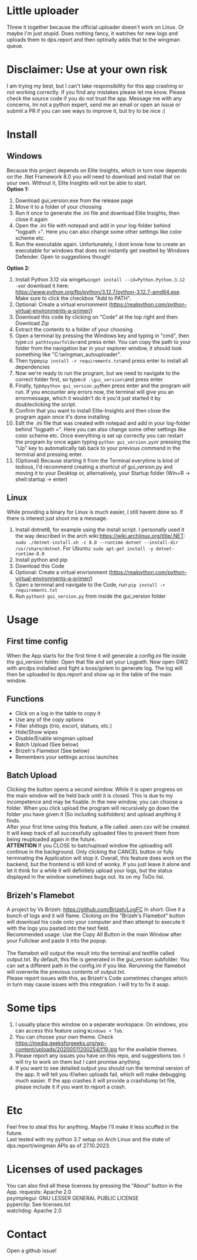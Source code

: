 # Little uploader
Threw it together because the official uploader doesn't work on Linux. Or maybe I'm just stupid.
Does nothing fancy, it watches for new logs and uploads them to dps.report and then optinally adds that to the wingman queue.
# Disclaimer: Use at your own risk
I am trying my best, but I can't take responsibility for this app crashing or not working correctly. If you find any mistakes please let me know. Please check the source code if you do not trust the app. Message me with any concerns, Im not a python expert, send me an email or open an issue or submit a PR if you can see ways to improve it, but try to be nice :(
# Install
## Windows
Because this project depends on Elite Insights, which in turn now depends on the .Net Framework 8.0 you will need to download and install that on your own. Without it, Elite Insights will not be able to start.<br>
**Option 1:**
1. Download gui_version.exe from the release page
2. Move it to a folder of your choosing
3. Run it once to generate the .ini file and download Elite Insights, then close it again
4. Open the .ini file with notepad and add in your log-folder behind "logpath =". Here you can also change some other settings like color scheme etc.
5. Run the executable again.
Unfortunately, I dont know how to create an executable for windows that does not instantly get swatted by Windows Defender. Open to suggestions though!

**Option 2:**
1. Install Python 3.12 via winget```winget install --id=Python.Python.3.12  -e```or download it here: https://www.python.org/ftp/python/3.12.7/python-3.12.7-amd64.exe. Make sure to click the checkbox "Add to PATH".
2. Optional: Create a virtual envrionment (https://realpython.com/python-virtual-environments-a-primer/)
3. Download this code by clicking on "Code" at the top right and then: Download Zip
4. Extract the contents to a folder of your choosing
5. Open a terminal by pressing the Windows key and typing in "cmd", then type:```cd pathtoyourfolder```and press enter. You can copy the path to your folder from the navigation bar in your explorer window, it should look something like "C:\wingman_autouploader".
6. Then type```pip install -r requirements.txt```and press enter to install all dependencies
7. Now we're ready to run the program, but we need to navigate to the correct folder first, so type```cd .\gui_version\```and press enter 
8. Finally, type```python gui_version.py```then press enter and the program will run. If you encounter any errors now, the terminal will give you an errormessage, which it wouldn't do it you'd just started it by doubleclicking the script.
9. Confirm that you want to install Elite-Insights and then close the program again once it's done installing
10. Edit the .ini file that was created with notepad and add in your log-folder behind "logpath =". Here you can also change some other settings like color scheme etc. Once everything is set up correctly you can restart the program by once again typing ```python gui_version.py```or pressing the "Up" key to automatically tab back to your previous command in the terminal and pressing enter.
11. (Optional) Because starting it from the Terminal everytime is kind of tedious, I'd recommend creating a shortcut of gui_version.py and moving it to your Desktop or, alternatively, your Startup folder (Win+R -> shell:startup -> enter)
## Linux
While providing a binary for Linux is much easier, I still havent done so. If there is interest just shoot me a message.
1. Install dotnet8, for example using the install script. I personally used it the way described in the arch wiki:https://wiki.archlinux.org/title/.NET: ```sudo ./dotnet-install.sh -c 8.0 --runtime dotnet --install-dir /usr/share/dotnet```.
For Ubuntu: ```sudo apt-get install -y dotnet-runtime-8.0```
2. Install python and pip
3. Download this Code
4. Optional: Create a virtual envrionment (https://realpython.com/python-virtual-environments-a-primer/)
5. Open a terminal and navigate to the Code, run ```pip install -r requirements.txt```
6. Run ```python3 gui_version.py``` from inside the gui_version folder
# Usage
## First time config
When the App starts for the first time it will generate a config.ini file inside the gui_version folder. Open that file and set your Logpath. Now open GW2 with arcdps installed and fight a boss/golem to generate  log. The log will then be uploaded to dps.report and show up in the table of the main window. 
## Functions
- Click on a log in the table to copy it
- Use any of the copy options
- Filter shitlogs (trio, escort, statues, etc.)
- Hide/Show wipes
- Disable/Enable wingman upload
- Batch Upload (See below)
- Brizeh's Flamebot (See below)
- Remembers your settings across launches
## Batch Upload
Clicking the button opens a second window. While it is open progress on the main window will be held back
until it is closed. This is due to my incompetence and may be fixable.
In the new window, you can choose a folder. When you click upload the program will recursively go down the
folder you have given it (So including subfolders) and upload anything it finds.<br>
After your first time using this feature, a file called .seen.csv will be created. It will keep track of all
successfully uploaded files to prevent them from being reuploaded again in the future.<br>
**ATTENTION**
If you CLOSE to batchupload window the uploading will continue in the background. Only clicking the CANCEL button or fully terminating the Application will stop it. Overall, this feature does work on the backend, but the frontend is still kind of wonky. If you just leave it alone and let it think for a while it will definitely upload your logs, but the status displayed in the window sometimes bugs out. Its on my ToDo list.
## Brizeh's Flamebot
A project by Vs Brizeh: https://github.com/Brizeh/LogFC
In short: Give it a bunch of logs and it will flame. Clicking on the "Brizeh's Flamebot" button will download his code onto your computer and then attempt to execute it with the logs you pasted into the text field.<br>
Recommended usage: Use the Copy All Button in the main Window after your Fullclear and paste it into the popup.<br><br>
The flamebot will output the result into the terminal and textfile called output.txt. By default, this file is generated in the gui_version subfolder. You can set a different path in the config.ini if you like. Rerunning the flamebot will overwrite the previous contents of output.txt. <br>
Please report issues with this, as Brizeh's Code sometimes changes which in turn may cause issues with this integration. I will try to fix it asap.
# Some tips
1. I usually place this window on a seperate workspace. On windows, you can access this feature using
```Windows + Tab```.
2. You can choose your own theme. Check https://media.geeksforgeeks.org/wp-content/uploads/20200511200254/f19.jpg for the available themes.
3. Please report any issues you have on this repo, and suggestions too. I will try to work on them but
I cant promise anything.
4. If you want to see detailed output you should run the terminal version of the app. It will tell you if/when uploads fail, which will make debugging much easier. If the app crashes it will provide a crashdump txt file, please include it if you want to report a crash.
# Etc
Feel free to steal this for anything. Maybe I'll make it less scuffed in the future.<br>
Last tested with my python 3.7 setup on Arch Linux and the state of dps.report/wingman APIs as of 27.10.2023.
# Licenses of used packages
You can also find all these licenses by pressing the "About" button in the App.
requests: Apache 2.0 <br>
psyimplegui: GNU LESSER GENERAL PUBLIC LICENSE<br>
pyperclip: See licenses.txt<br>
watchdog: Apache 2.0
# Contact
Open a github issue! 
